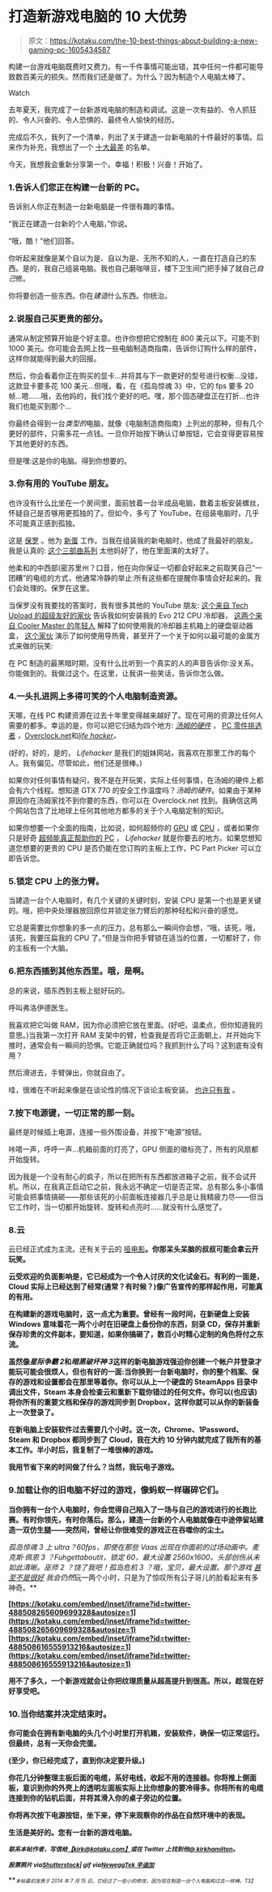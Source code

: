 # 打造新游戏电脑的 10 大优势

> 原文：<https://kotaku.com/the-10-best-things-about-building-a-new-gaming-pc-1605434587>

构建一台游戏电脑既费时又费力。有一千件事情可能出错，其中任何一件都可能导致数百美元的损失。然而我们还是做了。为什么？因为制造个人电脑太棒了。

Watch

去年夏天，我完成了一台新游戏电脑的制造和调试。这是一次有益的、令人抓狂的、令人兴奋的、令人恐惧的、最终令人愉快的经历。

完成后不久，我列了一个清单，列出了关于建造一台新电脑的十件最好的事情。后来作为补充，我想出了一个 [十大最差](https://kotaku.com/the-10-worst-things-about-building-a-new-gaming-pc-1606794540) 的名单。

今天，我想我会重新分享第一个。幸福！积极！兴奋！开始了。

### 1.告诉人们您正在构建一台新的 PC。

告诉别人你正在制造一台新电脑是一件很有趣的事情。

“我正在建造一台新的个人电脑，”你说。

“哦，酷！”他们回答。

你听起来就像是某个自以为是、自以为是、无所不知的人，一直在打造自己的东西。是的，我自己组装电脑。我也自己磨咖啡豆，楼下卫生间门把手掉了就自己*自己*修。

你将要创造一些东西。你在*建造*什么东西。你统治。

### 2.说服自己买更贵的部分。

通常从制定预算开始是个好主意。也许你想把它控制在 800 美元以下。可能不到 1000 美元。你可能会去网上找一些电脑制造商指南，告诉你订购什么样的部件，这样你就能得到最大的回报。

然后，你会看着你正在购买的显卡…并将其与下一款更好的型号进行权衡…没错，这款显卡要多花 100 美元…但哦，看，在《孤岛惊魂 3》中，它的 fps 要多 20 帧...嗯……哦，去他妈的，我们找个更好的吧。嘿，那个固态硬盘正在打折…也许我们也能买到那个…

你最终会得到一台*类型的*电脑，就像《电脑制造商指南》上列出的那种，但有几个更好的部件，只需多花一点钱。一旦你开始按下确认订单按钮，它会变得更容易按下其他更好的东西。

但是嘿:这是你的电脑。得到你想要的。

### 3.你有用的 YouTube 朋友。

也许没有什么比坐在一个房间里，面前放着一台半成品电脑，数着主板安装螺丝，怀疑自己是否够用更孤独的了。但如今，多亏了 YouTube，在组装电脑时，几乎不可能真正感到孤独。

这是 [保罗](https://twitter.com/paulhardware) 。他为 [新蛋](http://newegg.com) 工作。当我在组装我的新电脑时，他成了我最好的朋友。我是认真的: [这个三部曲系列](https://www.youtube.com/watch?v=lPIXAtNGGCw) 太他妈好了，他在里面演的太好了。

他柔和的中西部(密苏里州？口音，他在向你保证一切都会好起来之前取笑自己“一团糟”的电缆的方式，他通常冷静的举止:所有这些都在提醒你事情会好起来的。我们会处理的。保罗在这里。

当保罗没有我要找的答案时，我有很多其他的 YouTube 朋友: [这个来自 Tech Upload 的超级友好的家伙](https://www.youtube.com/watch?v=n47WBQI31eE) 告诉我如何安装我的 Evo 212 CPU 冷却器， [这两个来自 Cooler Master 的年轻人](https://www.youtube.com/watch?v=NGq5GZ4ShKA) 解释了如何使用我的冷却器主机箱上的硬盘驱动器盒， [这个家伙](https://www.youtube.com/watch?v=-hNgFNH7zhQ) 演示了如何使用导热膏，甚至开了一个关于如何以最可能的金属方式来做的玩笑:

在 PC 制造的最黑暗时期，没有什么比听到一个真实的人的声音告诉你:没关系。你能做到的。我做过这个。在这里，让我讲一些笑话，告诉你怎么做。

### 4.一头扎进网上多得可笑的个人电脑制造资源。

天哪，在线 PC 构建资源在过去十年里变得越来越好了。现在可用的资源比任何人需要的都多。幸运的是，你可以把它归结为四个地方: [*汤姆的硬件*](http://www.tomshardware.com/) ， [PC 零件挑选者](http://pcpartpicker.com/) *，*[Overclock.net](http://www.overclock.net/)和[*life hacker*](http://lifehacker.com)*。*

(好的，好的，是的， *Lifehacker* 是我们的姐妹网站，我喜欢在那里工作的每个人。我有偏见。尽管如此，他们还是很棒。)

如果你对任何事情有疑问，我不是在开玩笑，实际上任何事情，在汤姆的硬件上都会有六个线程。想知道 GTX 770 的安全工作温度吗？*汤姆的硬件*。如果由于某种原因你在汤姆家找不到你要的东西，你可以在 Overclock.net 找到。我确信这两个网站包含了比地球上任何其他地方都多的关于个人电脑定制的知识。

如果你想要一个全面的指南，比如说，如何超频你的 [GPU](http://lifehacker.com/how-to-overclock-your-video-card-and-boost-your-gaming-30799346) 或 [CPU](http://lifehacker.com/a-beginners-introduction-to-overclocking-your-intel-pr-5580998) ，或者如果你只是好奇 [超频能真正帮助你的 PC](http://lifehacker.com/myth-vs-fact-how-much-can-free-pc-tweaks-improve-gami-5846435) ， *Lifehacker* 就是你要去的地方。如果您想知道您想要的更贵的 CPU 是否仍能在您订购的主板上工作，PC Part Picker 可以立即告诉您。

### 5.锁定 CPU 上的张力臂。

当建造一台个人电脑时，有几个关键的关键时刻，安装 CPU 是第一个也是更关键的。哦，把中央处理器放回原位并锁定张力臂后的那种轻松和兴奋的感觉。

它总是需要比你想象的多一点的压力，总有那么一瞬间你会想，“哦，该死，哦，该死，我要压扁我的 CPU 了。”但是当你把手臂锁在适当的位置，一切都好了，你的主板有一个大脑。

### 6.把东西插到其他东西里。哦，是啊。

总的来说，插东西到主板上挺好玩的。

呼叫弗洛伊德医生。

我喜欢把它叫做 RAM，因为你必须把它放在里面。(好吧，温柔点，但你知道我的意思。)当我第一次打开 RAM 支架中的臂，检查我是否将它正面朝上，并开始向下推时，通常会有一瞬间的恐惧。它能正确就位吗？我抓到什么了吗？这到底有没有用？

然后滑进去，手臂弹出，你就自由了。

哇，很难在不听起来像是在谈论性的情况下谈论主板安装。 [也许只有我](http://kotaku.com/every-time-i-talk-about-farmville-it-sounds-like-im-ta-5941925) 。

### 7.按下电源键，一切正常的那一刻。

最终是时候插上电源，连接一些外围设备，并按下“电源”按钮。

咔嗒一声，呼呼一声…机箱前面的灯亮了，GPU 侧面的徽标亮了，所有的风扇都开始旋转。

因为我是一个没有耐心的疯子，所以在把所有东西都放进箱子之前，我不会试开机。所以，在我真正启动它之前，我永远不确定一切是否正常。总有那么多小事情可能会把事情搞砸——那些该死的小前面板连接器几乎总是让我精疲力尽——但当它工作时，当一切都开始旋转、旋转和点亮时……就没有什么感觉了。

### 8.云

云已经正式成为主流。还有关于云的 [哑电影](http://www.rottentomatoes.com/m/sex_tape_2014/)**。你那呆头呆脑的叔叔可能会拿云开玩笑。**

**云受欢迎的负面影响是，它已经成为一个令人讨厌的文化试金石。有利的一面是，Cloud 实际上已经达到了经常(通常？有时候？)像广告宣传的那样起作用，可能真的有用。**

**在构建新的游戏电脑时，这一点尤为重要。曾经有一段时间，在新硬盘上安装 Windows 意味着花一两个小时在旧硬盘上备份你的东西，刻录 CD，保存并重新保存珍贵的文件副本，要知道，如果你搞砸了，数百小时精心定制的角色将付之东流。**

**虽然像*星际争霸 2*和*暗黑破坏神 3*这样的新电脑游戏强迫你创建一个帐户并登录才能玩可能会很烦人，但也有好的一面:当你换到一台新电脑时，你的整个档案、保存的游戏和设置都会在那里等着你。你可以从上一个硬盘的 SteamApps 目录中调出文件，Steam 本身会检查云和重新下载你错过的任何文件。你可以(也应该)将你所有的重要文档和保存的游戏同步到 Dropbox，这样你就可以从你的新装备上一次登录了。**

**在新电脑上安装软件过去需要几个小时。这一次，Chrome、1Password、Steam 和 Dropbox 都同步到了 Cloud，我在大约 10 分钟内就完成了我所有的基本工作。半小时后，我复制了一堆很棒的游戏。**

**我用节省下来的时间做了什么？当然，我玩电子游戏。**

### **9.加载让你的旧电脑不好过的游戏，像蚂蚁一样碾碎它们。**

**当你拥有一台个人电脑时，你会觉得自己陷入了一场与自己的游戏进行的长跑比赛。有时你领先，有时你落后。那么，建造一台新的个人电脑就像在中途停留站建造一双仿生腿——突然间，曾经让你很难受的游戏正在吞噬你的尘土。**

***孤岛惊魂 3* 上 ultra？60fps，即使在那些 Vaas 出现在你面前的过场动画中。*麦克斯·佩恩 3* ？Fuhgettaboutit，锁定 60，最大设置 2560x1600。头部创伤从未如此清晰。*巫师 2* ？饶了我吧！*孤岛危机 3* ？哦，宝贝，最大设置。那个游戏 [甚至不是很好](http://kotaku.com/crysis-3-the-kotaku-review-5985181) 我会*仍然*玩一两个小时，只是为了惊叹所有公子哥儿的脸看起来有多神奇。**

 **[https://kotaku.com/embed/inset/iframe?id=twitter-488508265609699328&autosize=1](https://kotaku.com/embed/inset/iframe?id=twitter-488508265609699328&autosize=1)**  **[https://kotaku.com/embed/inset/iframe?id=twitter-488508616555913216&autosize=1](https://kotaku.com/embed/inset/iframe?id=twitter-488508616555913216&autosize=1)** 

**用不了多久，一个新游戏就会让你把纹理质量从超高提升到很高。所以，趁现在好好享受吧。**

### **10.当你结案并决定结束时。**

**你可能会在拥有新电脑的头几个小时里打开机箱，安装软件，确保一切正常运行。但最终，总有一天你会完蛋。**

**(至少，你已经完成了，直到你决定要升级。)**

**你花几分钟整理主板后面的电缆，系好电线，收起不用的连接器。你将推上侧面板，意识到你的外壳上的透明左面板实际上比你想象的要冷得多。你将所有的电缆连接到你的钻机后面，并将其滑入你的桌子旁边的位置。**

**你将再次按下电源按钮，坐下来，停下来观察你的作品在自然环境中的表现。**

**生活是美好的。您有一台新的游戏电脑。**

**<small>*联系本帖作者，写信给*</small>[<small>*【kirk@kotaku.com】*</small>](mailto:kirk@kotaku.com)<small>*或在 Twitter 上找到他*</small>[<small>*@ kirkhamilton*</small>](https://twitter.com/kirkhamilton)<small>*。*</small>**

**<small>*股票照片 via*</small>[<small>*Shutterstock*</small>](http://shutterstock.com)<small>*| gif via*</small>[<small>*Newegg*</small>](https://www.youtube.com/watch?v=lPIXAtNGGCw)<small></small>*[<small>*Tek 辛迪加*</small>](https://www.youtube.com/watch?v=-hNgFNH7zhQ)<small></small>***

***<small><small>*本帖最初发表于 2014 年 7 月 15 日。它经过了一些小的修改，因为现在制造一台个人电脑和过去一样棒。*T3】</small></small>***

***<small></small>***